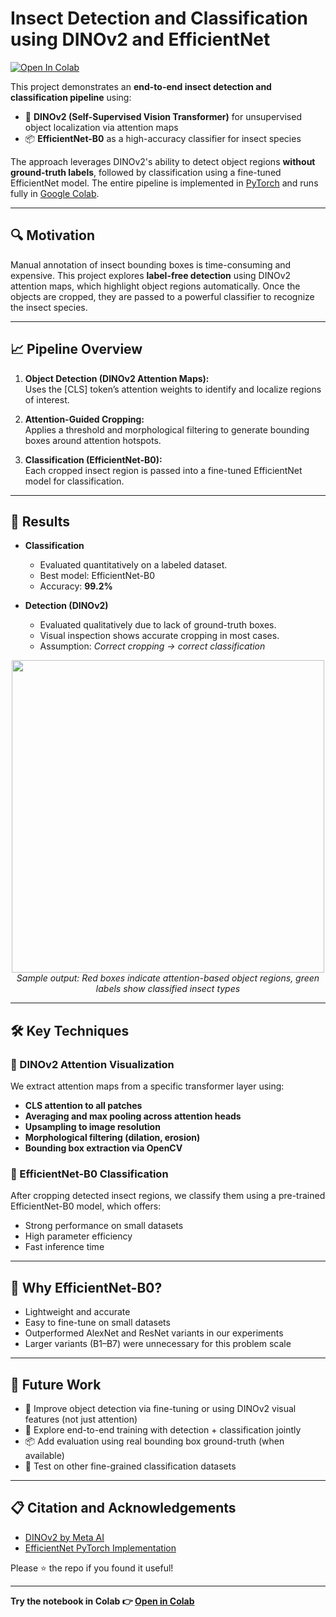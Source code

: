 # Insect Detection and Classification using DINOv2 and EfficientNet

[![Open In Colab](https://colab.research.google.com/assets/colab-badge.svg)](https://colab.research.google.com/drive/1dWg2FAhULTnaJLIVpw-RCQ-cxaUDvtF_)

This project demonstrates an **end-to-end insect detection and classification pipeline** using:

- 🧠 **DINOv2 (Self-Supervised Vision Transformer)** for unsupervised object localization via attention maps  
- 📦 **EfficientNet-B0** as a high-accuracy classifier for insect species

The approach leverages DINOv2's ability to detect object regions **without ground-truth labels**, followed by classification using a fine-tuned EfficientNet model. The entire pipeline is implemented in [PyTorch](https://pytorch.org/) and runs fully in [Google Colab](https://colab.research.google.com/).

---

## 🔍 Motivation

Manual annotation of insect bounding boxes is time-consuming and expensive. This project explores **label-free detection** using DINOv2 attention maps, which highlight object regions automatically. Once the objects are cropped, they are passed to a powerful classifier to recognize the insect species.

---

## 📈 Pipeline Overview

1. **Object Detection (DINOv2 Attention Maps):**  
   Uses the [CLS] token’s attention weights to identify and localize regions of interest.

2. **Attention-Guided Cropping:**  
   Applies a threshold and morphological filtering to generate bounding boxes around attention hotspots.

3. **Classification (EfficientNet-B0):**  
   Each cropped insect region is passed into a fine-tuned EfficientNet model for classification.

---

## 🎯 Results

- **Classification**
  - Evaluated quantitatively on a labeled dataset.
  - Best model: EfficientNet-B0
  - Accuracy: **99.2%**

- **Detection (DINOv2)**
  - Evaluated qualitatively due to lack of ground-truth boxes.
  - Visual inspection shows accurate cropping in most cases.
  - Assumption: *Correct cropping → correct classification*

<p align="center">
  <img src="https://i.imgur.com/your_image_link_here.png" width="500"/>
  <br><em>Sample output: Red boxes indicate attention-based object regions, green labels show classified insect types</em>
</p>

---

## 🛠️ Key Techniques

### 🧠 DINOv2 Attention Visualization

We extract attention maps from a specific transformer layer using:

- **CLS attention to all patches**
- **Averaging and max pooling across attention heads**
- **Upsampling to image resolution**
- **Morphological filtering (dilation, erosion)**
- **Bounding box extraction via OpenCV**

### 🧪 EfficientNet-B0 Classification

After cropping detected insect regions, we classify them using a pre-trained EfficientNet-B0 model, which offers:

- Strong performance on small datasets
- High parameter efficiency
- Fast inference time

---

## 📌 Why EfficientNet-B0?

- Lightweight and accurate
- Easy to fine-tune on small datasets
- Outperformed AlexNet and ResNet variants in our experiments
- Larger variants (B1–B7) were unnecessary for this problem scale

---

## 📍 Future Work

- 🔧 Improve object detection via fine-tuning or using DINOv2 visual features (not just attention)
- 🧪 Explore end-to-end training with detection + classification jointly
- 📦 Add evaluation using real bounding box ground-truth (when available)
- 🎯 Test on other fine-grained classification datasets

---

## 📋 Citation and Acknowledgements

- [DINOv2 by Meta AI](https://github.com/facebookresearch/dinov2)
- [EfficientNet PyTorch Implementation](https://github.com/lukemelas/EfficientNet-PyTorch)

Please ⭐ the repo if you found it useful!

---

**Try the notebook in Colab 👉 [Open in Colab](https://colab.research.google.com/drive/1dWg2FAhULTnaJLIVpw-RCQ-cxaUDvtF_)**

